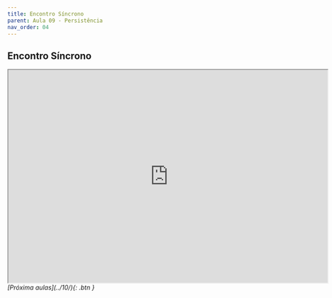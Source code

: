 ```yaml
---
title: Encontro Síncrono
parent: Aula 09 - Persistência
nav_order: 04
---
```


## Encontro Síncrono

<iframe src="https://drive.google.com/file/d/1Jz51qzOaeyzaJinRloEVLw_ZsNlzEjqK/preview" width="720" height="480" allow="autoplay"></iframe>

<span class="fs-3 float-right">
<i class="fas fa-download">[Próxima aulas](../10/){: .btn }</i>
</span>
